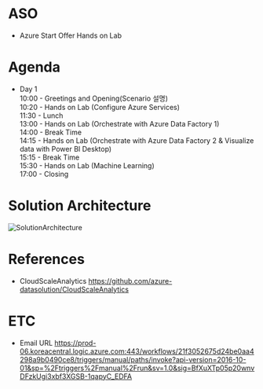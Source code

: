 # ASO
* Azure Start Offer Hands on Lab

# Agenda  
* Day 1  
10:00 - Greetings and Opening(Scenario 설명)   
10:20 - Hands on Lab (Configure Azure Services)   
11:30 - Lunch   
13:00 - Hands on Lab (Orchestrate with Azure Data Factory 1)   
14:00 - Break Time   
14:15 - Hands on Lab (Orchestrate with Azure Data Factory 2 & Visualize data with Power BI Desktop)   
15:15 - Break Time   
15:30 - Hands on Lab (Machine Learning)   
17:00 - Closing  

# Solution Architecture
![SolutionArchitecture](https://github.com/azure-datasolution/ASO/blob/master/SolutionArchitecture_v3.png)

# References
* CloudScaleAnalytics 
https://github.com/azure-datasolution/CloudScaleAnalytics  

# ETC
* Email URL
https://prod-06.koreacentral.logic.azure.com:443/workflows/21f3052675d24be0aa4298a9b0490ce8/triggers/manual/paths/invoke?api-version=2016-10-01&sp=%2Ftriggers%2Fmanual%2Frun&sv=1.0&sig=BfXuXTp05p20wnvDFzkUgi3xbf3XGSB-1qapyC_EDFA
